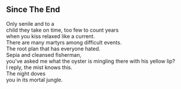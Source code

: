 Since The End
-------------
Only senile and to a  
child they take on time, too few to count years  
when you kiss relaxed like a current.  
There are many martyrs among difficult events.  
The root plan that has everyone hated.  
Sepia and cleansed fisherman,  
you've asked me what the oyster is mingling there with his yellow lip?  
I reply, the mist knows this.  
The night doves  
you in its mortal jungle.  
